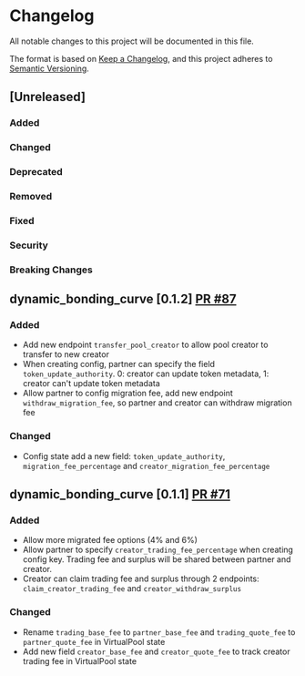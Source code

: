 # Changelog

All notable changes to this project will be documented in this file.

The format is based on [Keep a Changelog](https://keepachangelog.com/en/1.0.0/),
and this project adheres to [Semantic Versioning](https://semver.org/spec/v2.0.0.html).

## [Unreleased]

### Added

### Changed

### Deprecated

### Removed

### Fixed

### Security

### Breaking Changes

## dynamic_bonding_curve [0.1.2] [PR #87](https://github.com/MeteoraAg/dynamic-bonding-curve/pull/87)

### Added
- Add new endpoint `transfer_pool_creator` to allow pool creator to transfer to new creator
- When creating config, partner can specify the field `token_update_authority`. 0: creator can update token metadata, 1: creator can't update token metadata
- Allow partner to config migration fee, add new endpoint `withdraw_migration_fee`, so partner and creator can withdraw migration fee

### Changed
- Config state add a new field: `token_update_authority`, `migration_fee_percentage` and `creator_migration_fee_percentage` 

## dynamic_bonding_curve [0.1.1] [PR #71](https://github.com/MeteoraAg/dynamic-bonding-curve/pull/71)

### Added
- Allow more migrated fee options (4% and 6%)
- Allow partner to specify `creator_trading_fee_percentage` when creating config key. Trading fee and surplus will be shared between partner and creator.
- Creator can claim trading fee and surplus through 2 endpoints: `claim_creator_trading_fee` and `creator_withdraw_surplus`


### Changed
- Rename `trading_base_fee` to `partner_base_fee` and `trading_quote_fee` to `partner_quote_fee` in VirtualPool state
- Add new field `creator_base_fee` and `creator_quote_fee` to track creator trading fee in VirtualPool state